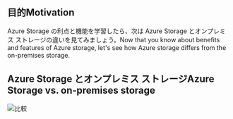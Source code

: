 
## <a name="motivation"></a><span data-ttu-id="e607b-101">目的</span><span class="sxs-lookup"><span data-stu-id="e607b-101">Motivation</span></span>

<span data-ttu-id="e607b-102">Azure Storage の利点と機能を学習したら、次は Azure Storage とオンプレミス ストレージの違いを見てみましょう。</span><span class="sxs-lookup"><span data-stu-id="e607b-102">Now that you know about benefits and features of Azure storage, let's see how Azure storage differs from the on-premises storage.</span></span>

## <a name="azure-storage-vs-on-premises-storage"></a><span data-ttu-id="e607b-103">Azure Storage とオンプレミス ストレージ</span><span class="sxs-lookup"><span data-stu-id="e607b-103">Azure Storage vs. on-premises storage</span></span>

![比較](../images/Comparison.png)
